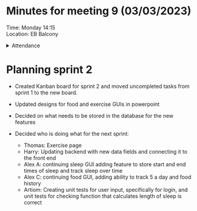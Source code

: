 # Minutes for meeting 9 (03/03/2023)
Time: Monday 14:15 <br>
Location: EB Balcony

<details><summary>Attendance</summary><p>
  
  - Alexander Agafonov	
  - Thomas Canning	
  - Artiom Casian	
  - ~Arthur	Chen~
  - Alex Clarke
  - Harry Crane

</p></details>

# Planning sprint 2

- Created Kanban board for sprint 2 and moved uncompleted tasks from sprint 1 to the new board. 

- Updated designs for food and exercise GUIs in powerpoint 

- Decided on what needs to be stored in the database for the new features

- Decided who is doing what for the next sprint:

  - Thomas: Exercise page
  - Harry: Updating backend with new data fields and connecting it to the front end
  - Alex A: continuing sleep GUI adding feature to store start and end times of sleep and track sleep over time
  - Alex C: continuing food GUI, adding ability to track 5 a day and food history
  - Artiom: Creating unit tests for user input, specifically for login, and unit tests for checking function that calculates length of sleep is correct


